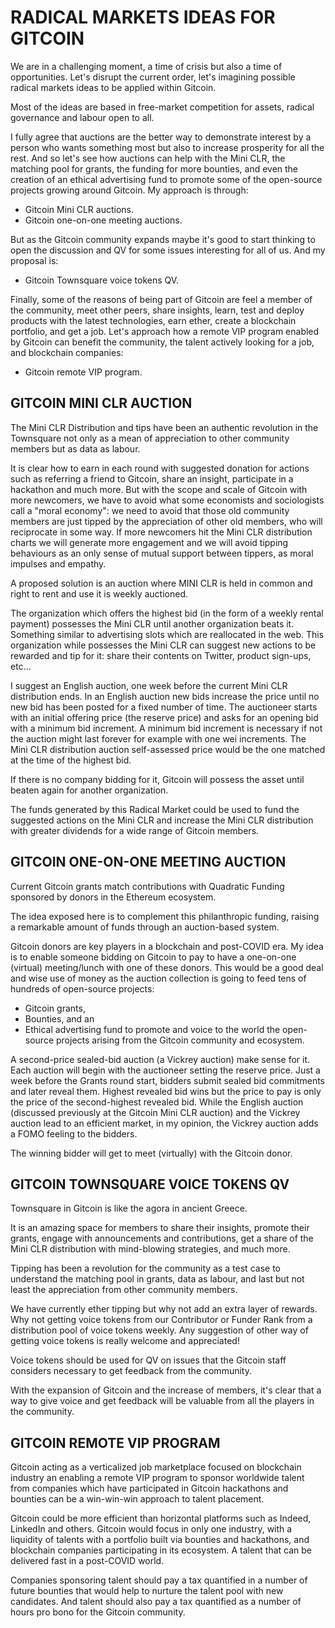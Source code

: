 # RADICAL MARKETS IDEAS FOR GITCOIN

We are in a challenging moment, a time of crisis but also a time of opportunities.
Let's disrupt the current order, let's imagining possible radical markets ideas to be applied within Gitcoin.

Most of the ideas are based in free-market competition for assets, radical governance and labour open to all.

I fully agree that auctions are the better way to demonstrate interest by a person who wants something most but also to increase prosperity for all the rest.
And so let's see how auctions can help with the Mini CLR, the matching pool for grants, the funding for more bounties, and even the creation of an ethical advertising fund to promote some of the open-source projects growing around Gitcoin.
My approach is through:
- Gitcoin Mini CLR auctions.
- Gitcoin one-on-one meeting auctions.

But as the Gitcoin community expands maybe it's good to start thinking to open the discussion and QV for some issues interesting for all of us.
And my proposal is:
- Gitcoin Townsquare voice tokens QV.

Finally, some of the reasons of being part of Gitcoin are feel a member of the community, meet other peers, share insights, learn, test and deploy products with the latest technologies, earn ether, create a blockchain portfolio, and get a job.
Let's approach how a remote VIP program enabled by Gitcoin can benefit the community, the talent actively looking for a job, and blockchain companies:
- Gitcoin remote VIP program.


## GITCOIN MINI CLR AUCTION

The Mini CLR Distribution and tips have been an authentic revolution in the Townsquare not only as a mean of appreciation to other community members but as data as labour.

It is clear how to earn in each round with suggested donation for actions such as referring a friend to Gitcoin, share an insight, participate in a hackathon and much more. 
But with the scope and scale of Gitcoin with more newcomers, we have to avoid what some economists and sociologists call a "moral economy": we need to avoid that those old community members are just tipped by the appreciation of other old members, who will reciprocate in some way. If more newcomers hit the Mini CLR distribution charts we will generate more engagement and we will avoid tipping behaviours as an only sense of mutual support between tippers, as moral impulses and empathy.

A proposed solution is an auction where MINI CLR is held in common and right to rent and use it is weekly auctioned.

The organization which offers the highest bid (in the form of a weekly rental payment) possesses the Mini CLR until another organization beats it. Something similar to advertising slots which are reallocated in the web. 
This organization while possesses the Mini CLR can suggest new actions to be rewarded and tip for it: share their contents on Twitter, product sign-ups, etc...

I suggest an English auction, one week before the current Mini CLR distribution ends. 
In an English auction new bids increase the price until no new bid has been posted for a fixed number of time. The auctioneer starts with an initial offering price (the reserve price) and asks for an opening bid with a minimum bid increment. 
A minimum bid increment is necessary if not the auction might last forever for example with one wei increments.
The Mini CLR distribution auction self-assessed price would be the one matched at the time of the highest bid. 

If there is no company bidding for it, Gitcoin will possess the asset until beaten again for another organization.

The funds generated by this Radical Market could be used to fund the suggested actions on the Mini CLR and increase the Mini CLR distribution with greater dividends for a wide range of Gitcoin members.


## GITCOIN ONE-ON-ONE MEETING AUCTION

Current Gitcoin grants match contributions with Quadratic Funding sponsored by donors in the Ethereum ecosystem.

The idea exposed here is to complement this philanthropic funding, raising a remarkable amount of funds through an auction-based system.

Gitcoin donors are key players in a blockchain and post-COVID era.
My idea is to enable someone bidding on Gitcoin to pay to have a one-on-one (virtual) meeting/lunch with one of these donors. 
This would be a good deal and wise use of money as the auction collection is going to feed tens of hundreds of open-source projects: 
- Gitcoin grants,
- Bounties, and an 
- Ethical advertising fund to promote and voice to the world the open-source projects arising from the Gitcoin community and ecosystem.

A second-price sealed-bid auction (a Vickrey auction) make sense for it. 
Each auction will begin with the auctioneer setting the reserve price.
Just a week before the Grants round start, bidders submit sealed bid commitments and later reveal them. Highest revealed bid wins but the price to pay is only the price of the second-highest revealed bid.
While the English auction (discussed previously at the Gitcoin Mini CLR auction) and the Vickrey auction lead to an efficient market, in my opinion, the Vickrey auction adds a FOMO feeling to the bidders.

The winning bidder will get to meet (virtually) with the Gitcoin donor.


## GITCOIN TOWNSQUARE VOICE TOKENS QV

Townsquare in Gitcoin is like the agora in ancient Greece.

It is an amazing space for members to share their insights, promote their grants, engage with announcements and contributions, get a share of the Mini CLR distribution with mind-blowing strategies, and much more.

Tipping has been a revolution for the community as a test case to understand the matching pool in grants, data as labour, and last but not least the appreciation from other community members.

We have currently ether tipping but why not add an extra layer of rewards.
Why not getting voice tokens from our Contributor or Funder Rank from a distribution pool of voice tokens weekly. 
Any suggestion of other way of getting voice tokens is really welcome and appreciated!

Voice tokens should be used for QV on issues that the Gitcoin staff considers necessary to get feedback from the community. 

With the expansion of Gitcoin and the increase of members, it's clear that a way to give voice and get feedback will be valuable from all the players in the community.


## GITCOIN REMOTE VIP PROGRAM

Gitcoin acting as a verticalized job marketplace focused on blockchain industry an enabling a remote VIP program to sponsor worldwide talent from companies which have participated in Gitcoin hackathons and bounties can be a win-win-win approach to talent placement.

Gitcoin could be more efficient than horizontal platforms such as Indeed, LinkedIn and others. Gitcoin would focus in only one industry, with a liquidity of talents with a portfolio built via bounties and hackathons, and blockchain companies participating in its ecosystem. A talent that can be delivered fast in a post-COVID world.

Companies sponsoring talent should pay a tax quantified in a number of future bounties that would help to nurture the talent pool with new candidates. And talent should also pay a tax quantified as a number of hours pro bono for the Gitcoin community.









  







